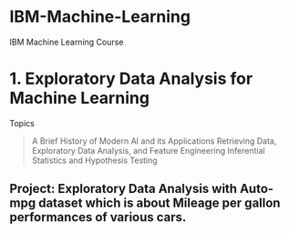 # IBM-Machine-Learning
IBM Machine Learning Course

# 1. Exploratory Data Analysis for Machine Learning
Topics 
> A Brief History of Modern AI and its Applications
> Retrieving Data, Exploratory Data Analysis, and Feature Engineering
> Inferential Statistics and Hypothesis Testing

## Project: Exploratory Data Analysis with Auto-mpg dataset which is about Mileage per gallon performances of various cars.

